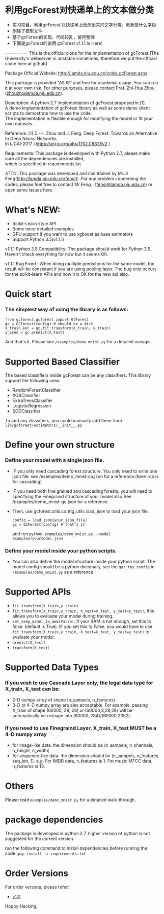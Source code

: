 # 利用gcForest对快递单上的文本做分类
- 实习项目，利用gcForest 对快递单上检测出来的文字分类，判断是什么字段
- 删除了模型文件
- 基于gcForest的实现，代码较乱，留待整理
- 下面是gcForest的说明
gcForest v1.1.1 Is Here!


========
This is the official clone for the implementation of gcForest.(The University's webserver is unstable sometimes, therefore we put the official clone here at github)

Package Official Website: http://lamda.nju.edu.cn/code_gcForest.ashx

This package is provided "AS IS" and free for academic usage. You can run it at your own risk. For other purposes, please contact Prof. Zhi-Hua Zhou (zhouzh@lamda.nju.edu.cn).

Description: A python 2.7 implementation of gcForest proposed in [1].                                             
A demo implementation of gcForest library as well as some demo client scripts to demostrate how to use the code.  
The implementation is flexible enough for modifying the model or fit your own datasets.                           

Reference: [1] Z.-H. Zhou and J. Feng. Deep Forest: Towards an Alternative to Deep Neural Networks.               
            In IJCAI-2017.  (https://arxiv.org/abs/1702.08835v2 )                                                 

Requirements: This package is developed with Python 2.7, please make sure all the dependencies are installed,     
which is specified in requirements.txt                                                                            

ATTN: This package was developed and maintained by Mr.Ji Feng(http://lamda.nju.edu.cn/fengj/) .For any problem concerning the codes, please feel free to contact Mr.Feng.（fengj@lamda.nju.edu.cn)  or open some issues here.





What's NEW:
========
* Scikit-Learn style API
* Some more detailed examples
* GPU support if you want to use xgboost as base estimators
* Support Python 3.5(v1.1.1)


v1.1.1 Python 3.5 Compatibility: The package should work for Python 3.5. Haven't check everything for now but it seems OK.


v1.1.1 Bug Fixed : When doing multiple predictions for the same model, the result will be consistant if you are using pooling layer. The bug only occurs for the scikit-learn APIs and now it is OK for the new api also.



Quick start
=====================

### The simplest way of using the library is as follows:
```
from gcforest.gcforest import GCForest
gc = GCForest(config) # should be a dict
X_train_enc = gc.fit_transform(X_train, y_train)
y_pred = gc.predict(X_test)
```
And that's it. Please see ```/examples/demo_mnist.py``` for a detailed useage.


Supported Based Classifier
=====================
The based classifiers inside gcForest can be any classifiers. This library support the following ones:
* RandomForestClassifier
* XGBClassifier
* ExtraTreesClassifier
* LogisticRegression
* SGDClassifier



To add any classifiers, you could manually add them from ```lib/gcforest/estimators/__init__.py```



Define your own structure
=====================

### Define your model with a single json file.
* IF you only need cascading forest structure. You only need to write one json file. see /examples/demo_mnist-ca.json for a reference.(here -ca is for cascading)
* IF you need both fine grained and cascading forests, you will need to specifying the Finegraind structure of your model also.See /examples/demo_mnist-gc.json for a reference.
* Then, use gcforest.utils.config_utils.load_json to load your json file.

    ```
    config = load_json(your_json_file)
    gc = GCForest(config) # that's it
    ```
   and run ```python examples/demo_mnist.py --model examples/yourmodel.json```
### Define your model inside your python scripts.
  - You can also define the model structure inside your python script. The model config should be a python dictionary, see the ```get_toy_config``` in ```/examples/demo_mnist.py``` as a reference.





Supported APIs
=====================
*   ```fit_transform(X_train,y_train)```
*   ```fit_transform(X_train,y_train, X_test=X_test, y_test=y_test)```, this allows you to evaluate your model during training.
*   ```set_keep_model_in_mem(False)```. If your RAM is not enough, set this to false. (default is True). IF you set this to False, you would have to use ```fit_transform(X_train,y_train, X_test=X_test, y_test=y_test)``` to evaluate your model.
*   ```predict(X_test)```
*   ```transform(X_test)```


Supported Data Types
  =====================
  ### If you wish to use Cascade Layer only, the legal data type for X_train, X_test can be:
  *   2-D numpy array of shape (n_sampels, n_features).
  *   3-D or 4-D numpy array are also acceptable. For example, passing X_train of shape (60000, 28, 28) or (60000,3,28,28) will be automatically be reshape into (60000, 784)/(60000,2352).


  ### If you need to use Finegraind Layer, X_train, X_test MUST be a 4-D numpy array
  * for image-like data. the dimension should be (n_sampels, n_channels, n_height, n_width)
  * for sequence-like data. the dimension should be (n_sampels, n_features, seq_len, 1). e.g. For IMDB data, n_features is 1. For music MFCC data, n_features is 13.


Others
=====================
Please read ```examples/demo_mnist.py``` for a detailed walk-through.

package dependencies
========
The package is developed in python 2.7, higher version of python is not suggested for the current version.

run the following command to install dependencies before running the code:
```pip install -r requirements.txt```

Order Versions
=====================
For order versons, please refer:

* [v1.0](https://github.com/kingfengji/gcforest/tree/v1.0)

Happy Hacking.
